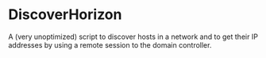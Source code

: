 # DiscoverHorizon
A (very unoptimized) script to discover hosts in a network and to get their IP addresses by using a remote session to the domain controller.
